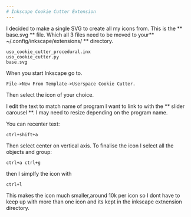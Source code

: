 ```yaml
---
# Inkscape Cookie Cutter Extension
---
```

I decided to make a single SVG to create all my icons from.
This is the ** base.svg ** file. Which all 3 files need to be
moved to your** ~/.config/inkscape/extensions/ ** directory.
```
uso_cookie_cutter_procedural.inx
uso_cookie_cutter.py
base.svg
```
When you start Inkscape go to.
```
File->New From Template->Userspace Cookie Cutter.
```
Then select the icon of your choice.

I edit the text to match name of program I want to link to 
with the ** slider carousel **. I may need to resize depending
on the program name.

You can recenter text:
```
ctrl+shift+a
```
Then select center on vertical axis.
To finalise the icon I select all the objects and group:

```
ctrl+a ctrl+g
```

then I simplfy the icon with
```
ctrl+l
```

This makes the icon much smaller,around 10k per icon so I dont have
to keep up with more than one icon and its kept in the inkscape
extnension directory. 

